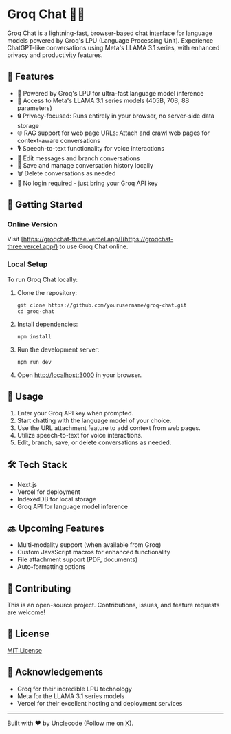 # Groq Chat 🚀💬

Groq Chat is a lightning-fast, browser-based chat interface for language models powered by Groq's LPU (Language Processing Unit). Experience ChatGPT-like conversations using Meta's LLAMA 3.1 series, with enhanced privacy and productivity features.

## 🌟 Features

- 🧠 Powered by Groq's LPU for ultra-fast language model inference
- 🤖 Access to Meta's LLAMA 3.1 series models (405B, 70B, 8B parameters)
- 🔒 Privacy-focused: Runs entirely in your browser, no server-side data storage
- 🌐 RAG support for web page URLs: Attach and crawl web pages for context-aware conversations
- 🎙️ Speech-to-text functionality for voice interactions
- 📝 Edit messages and branch conversations
- 💾 Save and manage conversation history locally
- 🗑️ Delete conversations as needed
- 🔗 No login required - just bring your Groq API key

## 🚀 Getting Started

### Online Version

Visit [https://groqchat-three.vercel.app/](https://groqchat-three.vercel.app/) to use Groq Chat online.

### Local Setup

To run Groq Chat locally:

1. Clone the repository:
   ```
   git clone https://github.com/yourusername/groq-chat.git
   cd groq-chat
   ```

2. Install dependencies:
   ```
   npm install
   ```

3. Run the development server:
   ```
   npm run dev
   ```

4. Open [http://localhost:3000](http://localhost:3000) in your browser.

## 🔧 Usage

1. Enter your Groq API key when prompted.
2. Start chatting with the language model of your choice.
3. Use the URL attachment feature to add context from web pages.
4. Utilize speech-to-text for voice interactions.
5. Edit, branch, save, or delete conversations as needed.

## 🛠️ Tech Stack

- Next.js
- Vercel for deployment
- IndexedDB for local storage
- Groq API for language model inference

## 🔜 Upcoming Features

- Multi-modality support (when available from Groq)
- Custom JavaScript macros for enhanced functionality
- File attachment support (PDF, documents)
- Auto-formatting options

## 🤝 Contributing

This is an open-source project. Contributions, issues, and feature requests are welcome!

## 📄 License

[MIT License](LICENSE)

## 🙏 Acknowledgements

- Groq for their incredible LPU technology
- Meta for the LLAMA 3.1 series models
- Vercel for their excellent hosting and deployment services

---

Built with ❤️ by Unclecode (Follow me on [X](https://x.com/unclecode)).

```